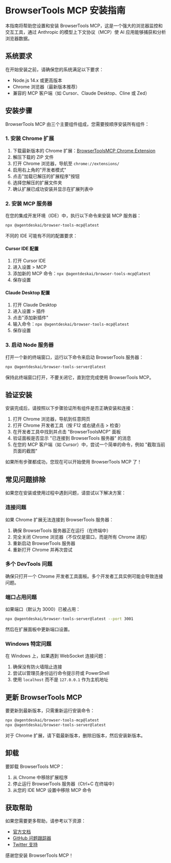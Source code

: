 # BrowserTools MCP 安装指南

本指南将帮助您设置和安装 BrowserTools MCP，这是一个强大的浏览器监控和交互工具，通过 Anthropic 的模型上下文协议（MCP）使 AI 应用能够捕获和分析浏览器数据。

## 系统要求

在开始安装之前，请确保您的系统满足以下要求：

- Node.js 14.x 或更高版本
- Chrome 浏览器（最新版本推荐）
- 兼容的 MCP 客户端（如 Cursor、Claude Desktop、Cline 或 Zed）

## 安装步骤

BrowserTools MCP 由三个主要组件组成，您需要按顺序安装所有组件：

### 1. 安装 Chrome 扩展

1. 下载最新版本的 Chrome 扩展：[BrowserToolsMCP Chrome Extension](https://github.com/AgentDeskAI/browser-tools-mcp/releases/download/v1.2.0/BrowserTools-1.2.0-extension.zip)
2. 解压下载的 ZIP 文件
3. 打开 Chrome 浏览器，导航至 `chrome://extensions/`
4. 启用右上角的"开发者模式"
5. 点击"加载已解压的扩展程序"按钮
6. 选择您解压的扩展文件夹
7. 确认扩展已成功安装并显示在扩展列表中

### 2. 安装 MCP 服务器

在您的集成开发环境（IDE）中，执行以下命令来安装 MCP 服务器：

```bash
npx @agentdeskai/browser-tools-mcp@latest
```

不同的 IDE 可能有不同的配置要求：

#### Cursor IDE 配置

1. 打开 Cursor IDE
2. 进入设置 > MCP
3. 添加新的 MCP 命令：`npx @agentdeskai/browser-tools-mcp@latest`
4. 保存设置

#### Claude Desktop 配置

1. 打开 Claude Desktop
2. 进入设置 > 插件
3. 点击"添加新插件"
4. 输入命令：`npx @agentdeskai/browser-tools-mcp@latest`
5. 保存设置

### 3. 启动 Node 服务器

打开一个新的终端窗口，运行以下命令来启动 BrowserTools 服务器：

```bash
npx @agentdeskai/browser-tools-server@latest
```

保持此终端窗口打开，不要关闭它，直到您完成使用 BrowserTools MCP。

## 验证安装

安装完成后，请按照以下步骤验证所有组件是否正确安装和连接：

1. 打开 Chrome 浏览器，导航到任意网页
2. 打开 Chrome 开发者工具（按 F12 或右键点击 > 检查）
3. 在开发者工具中找到并点击 "BrowserToolsMCP" 面板
4. 验证面板是否显示 "已连接到 BrowserTools 服务器" 的消息
5. 在您的 MCP 客户端（如 Cursor）中，尝试一个简单的命令，例如 "截取当前页面的截图"

如果所有步骤都成功，您现在可以开始使用 BrowserTools MCP 了！

## 常见问题排除

如果您在安装或使用过程中遇到问题，请尝试以下解决方案：

### 连接问题

如果 Chrome 扩展无法连接到 BrowserTools 服务器：

1. 确保 BrowserTools 服务器正在运行（在终端中）
2. 完全关闭 Chrome 浏览器（不仅仅是窗口，而是所有 Chrome 进程）
3. 重新启动 BrowserTools 服务器
4. 重新打开 Chrome 并再次尝试

### 多个 DevTools 问题

确保只打开一个 Chrome 开发者工具面板。多个开发者工具实例可能会导致连接问题。

### 端口占用问题

如果端口（默认为 3000）已被占用：

```bash
npx @agentdeskai/browser-tools-server@latest --port 3001
```

然后在扩展面板中更新端口设置。

### Windows 特定问题

在 Windows 上，如果遇到 WebSocket 连接问题：

1. 确保没有防火墙阻止连接
2. 尝试以管理员身份运行命令提示符或 PowerShell
3. 使用 `localhost` 而不是 `127.0.0.1` 作为主机地址

## 更新 BrowserTools MCP

要更新到最新版本，只需重新运行安装命令：

```bash
npx @agentdeskai/browser-tools-mcp@latest
npx @agentdeskai/browser-tools-server@latest
```

对于 Chrome 扩展，请下载最新版本，删除旧版本，然后安装新版本。

## 卸载

要卸载 BrowserTools MCP：

1. 从 Chrome 中移除扩展程序
2. 停止运行 BrowserTools 服务器（Ctrl+C 在终端中）
3. 从您的 IDE MCP 设置中移除 MCP 命令

## 获取帮助

如果您需要更多帮助，请参考以下资源：

- [官方文档](https://browsertools.agentdesk.ai/)
- [GitHub 问题跟踪器](https://github.com/AgentDeskAI/browser-tools-mcp/issues)
- [Twitter 支持](https://x.com/tedx_ai)

感谢您安装 BrowserTools MCP！ 